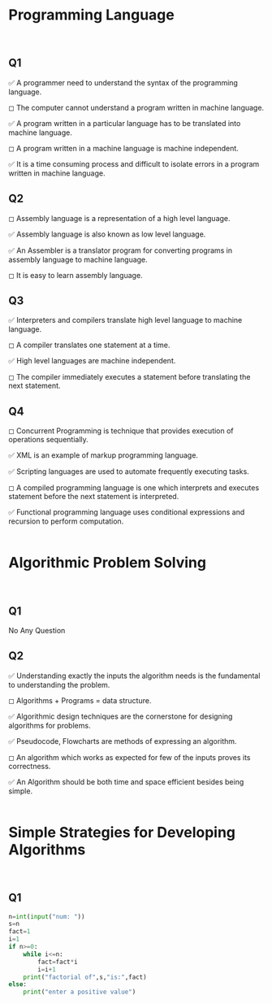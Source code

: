 # Programming Language
<br>

## Q1

✅ A programmer need to understand the syntax of the programming language.

◻︎ The computer cannot understand a program written in machine language.

✅ A program written in a particular language has to be translated into machine language.

◻︎ A program written in a machine language is machine independent.

✅ It is a time consuming process and difficult to isolate errors in a program written in machine language.

## Q2

◻︎ Assembly language is a representation of a high level language.

✅ Assembly language is also known as low level language.

✅ An Assembler is a translator program for converting programs in assembly language to machine language.

◻︎ It is easy to learn assembly language.

## Q3

✅ Interpreters and compilers translate high level language to machine language.

◻︎ A compiler translates one statement at a time.

✅ High level languages are machine independent.

◻︎ The compiler immediately executes a statement before translating the next statement.

## Q4

◻︎ Concurrent Programming is technique that provides execution of operations sequentially.

✅ XML is an example of markup programming language.

✅ Scripting languages are used to automate frequently executing tasks.

◻︎ A compiled programming language is one which interprets and executes statement before the next statement is      interpreted.

✅ Functional programming language uses conditional expressions and recursion to perform computation.
<br><br>

# Algorithmic Problem Solving
<br>

## Q1

No Any Question

## Q2

✅ Understanding exactly the inputs the algorithm needs is the fundamental to understanding the problem.

◻︎ Algorithms + Programs = data structure.

✅ Algorithmic design techniques are the cornerstone for designing algorithms for problems.

✅ Pseudocode, Flowcharts are methods of expressing an algorithm.

◻︎ An algorithm which works as expected for few of the inputs proves its correctness.

✅ An Algorithm should be both time and space efficient besides being simple.
<br><br>
# Simple Strategies for Developing Algorithms
<br>

## Q1


```python
n=int(input("num: "))
s=n
fact=1
i=1
if n>=0:
    while i<=n:
        fact=fact*i
        i=i+1
    print("factorial of",s,"is:",fact)
else:
    print("enter a positive value")
```
